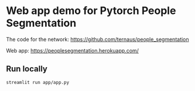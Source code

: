 # Web app demo for Pytorch People Segmentation

The code for the network: https://github.com/ternaus/people_segmentation

Web app: https://peoplesegmentation.herokuapp.com/


## Run locally

```bash
streamlit run app/app.py
```
